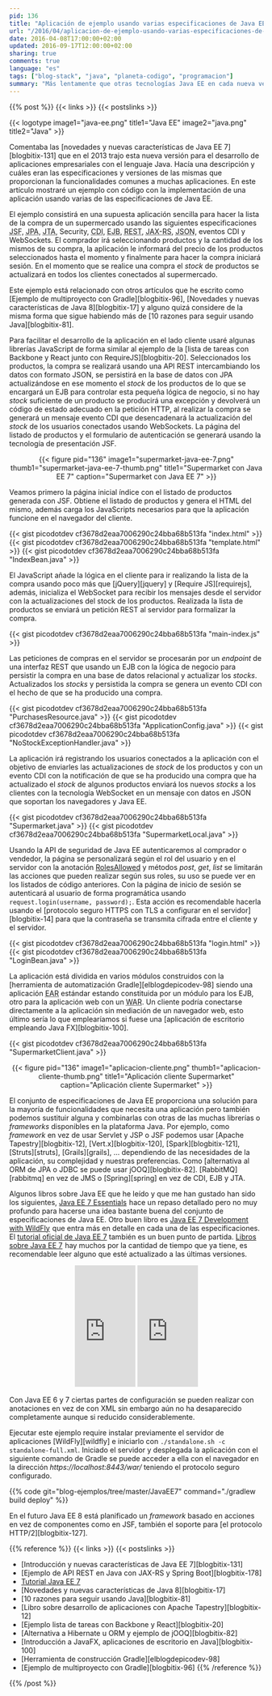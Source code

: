 ```yaml
---
pid: 136
title: "Aplicación de ejemplo usando varias especificaciones de Java EE 7"
url: "/2016/04/aplicacion-de-ejemplo-usando-varias-especificaciones-de-java-ee-7/"
date: 2016-04-08T17:00:00+02:00
updated: 2016-09-17T12:00:00+02:00
sharing: true
comments: true
language: "es"
tags: ["blog-stack", "java", "planeta-codigo", "programacion"]
summary: "Más lentamente que otras tecnologías Java EE en cada nueva versión sigue adaptándose a las nuevas tendencias en el desarrollo y facilitando la programación de aplicaciones de entidad empresarial. Java EE está formado por un conjunto de especificaciones que resuelven en gran medida muchas de las necesidades funcionales de las aplicaciones ya sean de persistencia, seguridad, mensajería, lógica de negocio, transaccionalidad, inyección de dependencias, presentación HTML, JSON, WebSockets, conexión a base de datos, envío de correos electrónicos o concurrencia. En este artículo mostraré un ejemplo usando varias de estas especificaciones y proporcionaré el código fuente completo."
---
```


{{% post %}}
{{< links >}}
{{< postslinks >}}

{{< logotype image1="java-ee.png" title1="Java EE" image2="java.png" title2="Java" >}}

Comentaba las [novedades y nuevas características de Java EE 7][blogbitix-131] que en el 2013 trajo esta nueva versión para el desarrollo de aplicaciones empresariales con el lenguaje Java. Hacía una descripción y cuáles eran las especificaciones y versiones de las mismas que proporcionan la funcionalidades comunes a muchas aplicaciones. En este artículo mostraré un ejemplo con código con la implementación de una aplicación usando varias de las especificaciones de Java EE.

El ejemplo consistirá en una supuesta aplicación sencilla para hacer la lista de la compra de un supermercado usando las siguientes especificaciones <abbr title="Java Server Faces">JSF</abbr>, <abbr title="Java Persistence API">JPA</abbr>, <abbr title="Java Transactions API">JTA</abbr>, Security, <abbr title="Contexts and Dependency Injection">CDI</abbr>, <abbr title="Enterprise Java Bean">EJB</abbr>, <abbr title="Representational State Transfer">REST</abbr>, <abbr title="Java API for RESTful Web Services">JAX-RS</abbr>, <abbr title="JavaScript Object Notation">JSON</abbr>, eventos CDI y WebSockets. El comprador irá seleccionando productos y la cantidad de los mismos de su compra, la aplicación le informará del precio de los productos seleccionados hasta el momento y finalmente para hacer la compra iniciará sesión. En el momento que se realice una compra el _stock_ de productos se actualizará en todos los clientes conectados al supermercado.

Este ejemplo está relacionado con otros artículos que he escrito como [Ejemplo de multiproyecto con Gradle][blogbitix-96], [Novedades y nuevas características de Java 8][blogbitix-17] y alguno quizá considere de la misma forma que sigue habiendo más de [10 razones para seguir usando Java][blogbitix-81].

Para facilitar el desarrollo de la aplicación en el lado cliente usaré algunas librerías JavaScript de forma similar al ejemplo de la [lista de tareas con Backbone y React junto con RequireJS][blogbitix-20]. Seleccionados los productos, la compra se realizará usando una API REST intercambiando los datos con formato JSON, se persistirá en la base de datos con JPA actualizándose en ese momento el _stock_ de los productos de lo que se encargará un EJB para controlar esta pequeña lógica de negocio, si no hay _stock_ suficiente de un producto se producirá una excepción y devolverá un código de estado adecuado en la petición HTTP, al realizar la compra se generará un mensaje evento CDI que desencadenará la actualización del _stock_ de los usuarios conectados usando WebSockets. La página del listado de productos y el formulario de autenticación se generará usando la tecnología de presentación JSF.

<div class="media" style="text-align: center;">
    {{< figure pid="136" image1="supermarket-java-ee-7.png" thumb1="supermarket-java-ee-7-thumb.png" title1="Supermarket con Java EE 7" caption="Supermarket con Java EE 7" >}}
</div>

Veamos primero la página inicial índice con el listado de productos generada con JSF. Obtiene el listado de productos y genera el HTML del mismo, además carga los JavaScripts necesarios para que la aplicación funcione en el navegador del cliente.

{{< gist picodotdev cf3678d2eaa7006290c24bba68b513fa "index.html" >}}
{{< gist picodotdev cf3678d2eaa7006290c24bba68b513fa "template.html" >}}
{{< gist picodotdev cf3678d2eaa7006290c24bba68b513fa "IndexBean.java" >}}

El JavaScript añade la lógica en el cliente para ir realizando la lista de la compra usando poco más que [jQuery][jquery] y [Require JS][requirejs], además, inicializa el WebSocket para recibir los mensajes desde el servidor con la actualizaciones del stock de los productos. Realizada la lista de productos se enviará un petición REST al servidor para formalizar la compra.

{{< gist picodotdev cf3678d2eaa7006290c24bba68b513fa "main-index.js" >}}

Las peticiones de compras en el servidor se procesarán por un _endpoint_ de una interfaz REST que usando un EJB con la lógica de negocio para persistir la compra en una base de datos relacional y actualizar los _stocks_. Actualizados los _stocks_ y persistida la compra se genera un evento CDI con el hecho de que se ha producido una compra.

{{< gist picodotdev cf3678d2eaa7006290c24bba68b513fa "PurchasesResource.java" >}}
{{< gist picodotdev cf3678d2eaa7006290c24bba68b513fa "ApplicationConfig.java" >}}
{{< gist picodotdev cf3678d2eaa7006290c24bba68b513fa "NoStockExceptionHandler.java" >}}

La aplicación irá registrando los usuarios conectados a la aplicación con el objetivo de enviarles las actualizaciones de _stock_ de los productos y con un evento CDI con la notificación de que se ha producido una compra que ha actualizado el _stock_ de algunos productos enviará los nuevos _stocks_ a los clientes con la tecnología WebSocket en un mensaje con datos en JSON que soportan los navegadores y Java EE.

{{< gist picodotdev cf3678d2eaa7006290c24bba68b513fa "Supermarket.java" >}}
{{< gist picodotdev cf3678d2eaa7006290c24bba68b513fa "SupermarketLocal.java" >}}

Usando la API de seguridad de Java EE autenticaremos al comprador o vendedor, la página se personalizará según el rol del usuario y en el servidor con la anotación [RolesAllowed](https://docs.oracle.com/javaee/7/api/javax/annotation/security/RolesAllowed.html) y métodos _post_, _get_, _list_ se limitarán las acciones que pueden realizar según sus roles, su uso se puede ver en los listados de código anteriores. Con la página de inicio de sesión se autenticará al usuario de forma programática usando <code>request.login(username, password);</code>. Esta acción es recomendable hacerla usando el [protocolo seguro HTTPS con TLS a configurar en el servidor][blogbitix-14] para que la contraseña se transmita cifrada entre el cliente y el servidor.

{{< gist picodotdev cf3678d2eaa7006290c24bba68b513fa "login.html" >}}
{{< gist picodotdev cf3678d2eaa7006290c24bba68b513fa "LoginBean.java" >}}

La aplicación está dividida en varios módulos construidos con la [herramienta de automatización Gradle][elblogdepicodev-98] siendo una aplicación <abbr title="Enterprise ARchive">EAR</abbr> estándar estando constituida por un módulo para los EJB, otro para la aplicación web con un <abbr title="Web  ARchive">WAR</abbr>. Un cliente podría conectarse directamente a la aplicación sin mediación de un navegador web, esto último sería lo que emplearíamos si fuese una [aplicación de escritorio empleando Java FX][blogbitix-100].

{{< gist picodotdev cf3678d2eaa7006290c24bba68b513fa "SupermarketClient.java" >}}

<div class="media" style="text-align: center;">
    {{< figure pid="136" image1="aplicacion-cliente.png" thumb1="aplicacion-cliente-thumb.png" title1="Aplicación cliente Supermarket" caption="Aplicación cliente Supermarket" >}}
</div>

El conjunto de especificaciones de Java EE proporciona una solución para la mayoría de funcionalidades que necesita una aplicación pero también podemos sustituir alguna y combinarlas con otras de las muchas librerías o _frameworks_ disponibles en la plataforma Java. Por ejemplo, como _framework_ en vez de usar Servlet y JSP o JSF podemos usar [Apache Tapestry][blogbitix-12], [Vert.x][blogbitix-120], [Spark][blogbitix-121], [Struts][struts], [Grails][grails], ... dependiendo de las necesidades de la aplicación, su complejidad y nuestras preferencias. Como [alternativa al ORM de JPA o JDBC se puede usar jOOQ][blogbitix-82]. [RabbitMQ][rabbitmq] en vez de JMS o [Spring][spring] en vez de CDI, EJB y JTA.

Algunos libros sobre Java EE que he leído y que me han gustado han sido los siguientes, <a rel="nofollow" href="http://www.amazon.es/gp/product/1449370179/ref=as_li_ss_tl?ie=UTF8&camp=3626&creative=24822&creativeASIN=1449370179&linkCode=as2&tag=blobit-21">Java EE 7 Essentials</a><img src="https://ir-es.amazon-adsystem.com/e/ir?t=blobit-21&l=as2&o=30&a=1449370179" width="1" height="1" border="0" alt="" style="border:none !important; margin:0px !important;" /> hace un repaso detallado pero no muy profundo para hacerse una idea bastante buena del conjunto de especificaciones de Java EE. Otro buen libro es <a rel="nofollow" href="http://www.amazon.es/gp/product/1782171983/ref=as_li_ss_tl?ie=UTF8&camp=3626&creative=24822&creativeASIN=1782171983&linkCode=as2&tag=blobit-21">Java EE 7 Development with WildFly</a><img src="https://ir-es.amazon-adsystem.com/e/ir?t=blobit-21&l=as2&o=30&a=1782171983" width="1" height="1" border="0" alt="" style="border:none !important; margin:0px !important;" /> que entra más en detalle en cada una de las especificaciones. El [tutorial oficial de Java EE 7](https://docs.oracle.com/javaee/7/tutorial/) también es un buen punto de partida. <a target="_blank" href="https://www.amazon.es/s/ref=as_li_ss_tl?_encoding=UTF8&camp=3626&creative=24822&field-keywords=libros%20java%20ee%207&linkCode=ur2&tag=blobit-21&url=search-alias%3Daps">Libros sobre Java EE 7</a><img src="https://ir-es.amazon-adsystem.com/e/ir?t=blobit-21&l=ur2&o=30" width="1" height="1" border="0" alt="" style="border:none !important; margin:0px !important;" /> hay muchos por la cantidad de tiempo que ya tiene, es recomendable leer alguno que esté actualizado a las últimas versiones.

<div class="media-amazon" style="text-align: center;">
    <iframe src="https://rcm-eu.amazon-adsystem.com/e/cm?lt1=_blank&bc1=000000&IS2=1&bg1=FFFFFF&fc1=000000&lc1=0000FF&t=blobit-21&o=30&p=8&l=as4&m=amazon&f=ifr&ref=ss_til&asins=1449370179&internal=1" style="width:120px;height:240px;" scrolling="no" marginwidth="0" marginheight="0" frameborder="0"></iframe>
    <iframe src="https://rcm-eu.amazon-adsystem.com/e/cm?lt1=_blank&bc1=000000&IS2=1&bg1=FFFFFF&fc1=000000&lc1=0000FF&t=blobit-21&o=30&p=8&l=as4&m=amazon&f=ifr&ref=ss_til&asins=1782171983&internal=1" style="width:120px;height:240px;" scrolling="no" marginwidth="0" marginheight="0" frameborder="0"></iframe>
</div>

Con Java EE 6 y 7 ciertas partes de configuración se pueden realizar con anotaciones en vez de con XML sin embargo aún no ha desaparecido completamente aunque si reducido considerablemente.

Ejecutar este ejemplo require instalar previamente el servidor de aplicaciones [WildFly][wildfly] e iniciarlo con <code>./standalone.sh -c standalone-full.xml</code>. Iniciado el servidor y desplegada la aplicación con el siguiente comando de Gradle se puede acceder a ella con el navegador en la dirección _https://localhost:8443/war/_ teniendo el protocolo seguro configurado.

{{% code git="blog-ejemplos/tree/master/JavaEE7" command="./gradlew build deploy" %}}

En el futuro Java EE 8 está planificado un _framework_ basado en acciones en vez de componentes como en JSF, también el soporte para [el protocolo HTTP/2][blogbitix-127].

{{% reference %}}
{{< links >}}
{{< postslinks >}}
* [Introducción y nuevas características de Java EE 7][blogbitix-131]
* [Ejemplo de API REST en Java con JAX-RS y Spring Boot][blogbitix-178]
* [Tutorial Java EE 7](https://docs.oracle.com/javaee/7/tutorial/)
* [Novedades y nuevas características de Java 8][blogbitix-17]
* [10 razones para seguir usando Java][blogbitix-81]
* [Libro sobre desarrollo de aplicaciones con Apache Tapestry][blogbitix-12]
* [Ejemplo lista de tareas con Backbone y React][blogbitix-20]
* [Alternativa a Hibernate u ORM y ejemplo de jOOQ][blogbitix-82]
* [Introducción a JavaFX, aplicaciones de escritorio en Java][blogbitix-100]
* [Herramienta de construcción Gradle][elblogdepicodev-98]
* [Ejemplo de multiproyecto con Gradle][blogbitix-96]
{{% /reference %}}

{{% /post %}}
